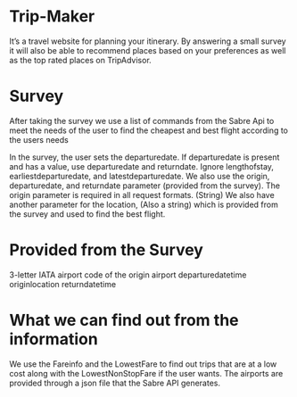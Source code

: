 Trip-Maker
=========
It’s a travel website for planning your itinerary. By answering a small survey it will also be able to recommend places based on your preferences as well as the top rated places on TripAdvisor.

Survey
========
After taking the survey we use a list of commands from the Sabre Api to meet the needs of the user to find the cheapest and best flight according to the users needs

In the survey, the user sets the departuredate. If departuredate is present and has a value, use departuredate and returndate. Ignore lengthofstay, earliestdeparturedate, and latestdeparturedate.
We also use the origin, departuredate, and returndate parameter (provided from the survey). The origin parameter is required in all request formats.  (String)
We also have another parameter for the location, (Also a string) which is provided from the survey and used to find the best flight.

Provided from the Survey
=========================
3-letter IATA airport code of the origin airport
departuredatetime
originlocation
returndatetime

What we can find out from the information
===========================================
We use the Fareinfo and the LowestFare to find out trips that are at a low cost along with the LowestNonStopFare if the user wants. The airports are provided through a json file that the Sabre API generates.
